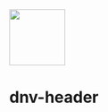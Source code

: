 ## <img width="100" src="https://rawgit.com/21joint/dnv-header/header_raw/21logo2.svg">
# dnv-header